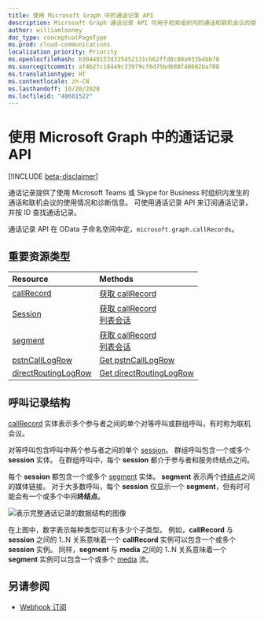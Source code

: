 ```yaml
---
title: 使用 Microsoft Graph 中的通话记录 API
description: Microsoft Graph 通话记录 API 可用于检索组织内的通话和联机会议的使用情况和诊断数据。
author: williamlooney
doc_type: conceptualPageType
ms.prod: cloud-communications
localization_priority: Priority
ms.openlocfilehash: b30440157d325452131cb62ffd0c88a933b4bb78
ms.sourcegitcommit: af4b2fc18449c33979cf6d75bd680f40602ba708
ms.translationtype: HT
ms.contentlocale: zh-CN
ms.lasthandoff: 10/20/2020
ms.locfileid: "48601522"
---
```

# <a name="working-with-the-call-records-api-in-microsoft-graph"></a>使用 Microsoft Graph 中的通话记录 API

[!INCLUDE [beta-disclaimer](../../includes/beta-disclaimer.md)]

通话记录提供了使用 Microsoft Teams 或 Skype for Business 时组织内发生的通话和联机会议的使用情况和诊断信息。 可使用通话记录 API 来订阅通话记录，并按 ID 查找通话记录。

通话记录 API 在 OData 子命名空间中定，`microsoft.graph.callRecords`。

## <a name="key-resource-types"></a>重要资源类型

| Resource | Methods |
| :-- | :-- |
| [callRecord](callrecords-callrecord.md) | [获取 callRecord](../api/callrecords-callrecord-get.md) |
| [Session](callrecords-session.md) | [获取 callRecord](../api/callrecords-callrecord-get.md)<br />[列表会话](../api/callrecords-session-list.md) |
| [segment](callrecords-segment.md) | [获取 callRecord](../api/callrecords-callrecord-get.md)<br />[列表会话](../api/callrecords-session-list.md) |
| [pstnCallLogRow](callrecords-pstncalllogrow.md)|[Get pstnCallLogRow](../api/callrecords-callrecord-getpstncalls.md) |
| [directRoutingLogRow](callrecords-directroutinglogrow.md) | [Get directRoutingLogRow](../api/callrecords-callrecord-getdirectroutingcalls.md)|

## <a name="call-record-structure"></a>呼叫记录结构

[callRecord](callrecords-callrecord.md) 实体表示多个参与者之间的单个对等呼叫或群组呼叫，有时称为联机会议。

对等呼叫包含呼叫中两个参与者之间的单个 [session](callrecords-session.md)。 群组呼叫包含一个或多个 **session** 实体。 在群组呼叫中，每个 **session** 都介于参与者和服务终结点之间。

每个 **session** 都包含一个或多个 [segment](callrecords-segment.md) 实体。 **segment** 表示两个[终结点](callrecords-endpoint.md)之间的媒体链接。 对于大多数呼叫，每个 **session** 仅显示一个 **segment**，但有时可能会有一个或多个中间**终结点**。

![表示完整通话记录的数据结构的图像](/graph/images/callrecords-structure.png)

在上图中，数字表示每种类型可以有多少个子类型。 例如，**callRecord** 与 **session** 之间的 1..N 关系意味着一个 **callRecord** 实例可以包含一个或多个 **session** 实例。 同样，**segment** 与 **media** 之间的 1..N 关系意味着一个 **segment** 实例可以包含一个或多个 [media](callrecords-media.md) 流。

## <a name="see-also"></a>另请参阅

- [Webhook 订阅](/graph/api/resources/webhooks?view=graph-rest-beta)


